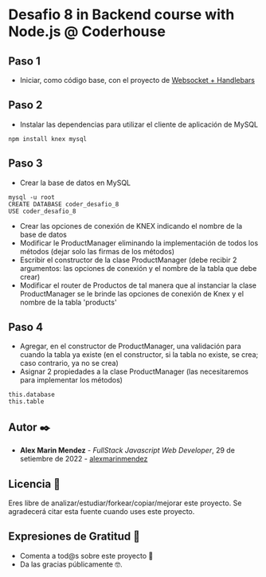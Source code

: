# Desafio 8 in Backend course with Node.js @ Coderhouse
## Paso 1
* Iniciar, como código base, con el proyecto de [Websocket + Handlebars](https://github.com/alexmarinmendez/after-12-ws-hbs)

## Paso 2
* Instalar las dependencias para utilizar el cliente de aplicación de MySQL
```
npm install knex mysql
```

## Paso 3
* Crear la base de datos en MySQL

```
mysql -u root
CREATE DATABASE coder_desafio_8
USE coder_desafio_8
```
* Crear las opciones de conexión de KNEX indicando el nombre de la base de datos
* Modificar le ProductManager eliminando la implementación de todos los métodos (dejar solo las firmas de los métodos)
* Escribir el constructor de la clase ProductManager (debe recibir 2 argumentos: las opciones de conexión y el nombre de la tabla que debe crear)
* Modificar el router de Productos de tal manera que al instanciar la clase ProductManager se le brinde las opciones de conexión de Knex y el nombre de la tabla 'products'

## Paso 4
* Agregar, en el constructor de ProductManager, una validación para cuando la tabla ya existe (en el constructor, si la tabla no existe, se crea; caso contrario, ya no se crea)
* Asignar 2 propiedades a la clase ProductManager (las necesitaremos para implementar los métodos)
```
this.database
this.table
```

## Autor ✒️

* **Alex Marin Mendez** - *FullStack Javascript Web Developer*, 29 de setiembre de 2022 - [alexmarinmendez](https://github.com/alexmarinmendez)

## Licencia 📄

Eres libre de analizar/estudiar/forkear/copiar/mejorar este proyecto. Se agradecerá citar esta fuente cuando uses este proyecto.

## Expresiones de Gratitud 🎁

* Comenta a tod@s sobre este proyecto 📢
* Da las gracias públicamente 🤓.